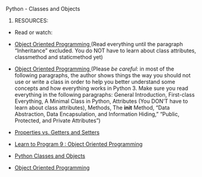  Python - Classes and Objects
1. RESOURCES:
 - Read or watch:

 * [Object Oriented Programming ](https://python.swaroopch.com/oop.html) (Read everything until the paragraph “Inheritance” excluded. You do NOT have to learn about class attributes, classmethod and staticmethod yet)

 * [Object Oriented Programming ](https://python-course.eu/oop/object-oriented-programming.php) (Please *be careful*: in most of the following paragraphs, the author shows things the way you should not use or write a class in order to help you better understand some concepts and how everything works in Python 3. Make sure you read everything in the following paragraphs: General Introduction, First-class Everything, A Minimal Class in Python, Attributes (You DON’T have to learn about class attributes), Methods, The __init__ Method, “Data Abstraction, Data Encapsulation, and Information Hiding,” “Public, Protected, and Private Attributes”)

 * [Properties vs. Getters and Setters](https://python-course.eu/oop/properties-vs-getters-and-setters.php)

 * [Learn to Program 9 : Object Oriented Programming](https://www.youtube.com/watch?v=1AGyBuVCTeE)
 * [Python Classes and Objects](https://www.youtube.com/watch?v=apACNr7DC_s)

 * [Object Oriented Programming](https://www.youtube.com/watch?v=-DP1i2ZU9gk)
